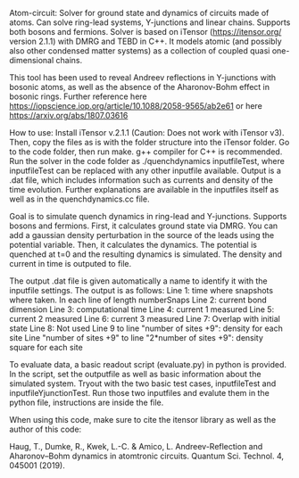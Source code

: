 Atom-circuit: Solver for ground state and dynamics of circuits made of atoms. Can solve ring-lead systems, Y-junctions and linear chains. Supports both bosons and fermions. Solver is based on iTensor (https://itensor.org/ version 2.1.1) with DMRG and TEBD in C++. It models atomic (and possibly also other condensed matter systems) as a collection of coupled quasi one-dimensional chains.

This tool has been used to reveal Andreev reflections in Y-junctions with bosonic atoms, as well as the absence of the Aharonov-Bohm effect in bosonic rings. Further reference here https://iopscience.iop.org/article/10.1088/2058-9565/ab2e61 or here https://arxiv.org/abs/1807.03616

How to use:
Install iTensor v.2.1.1 (Caution: Does not work with iTensor v3). Then, copy the files as is with the folder structure into the iTensor folder. 
Go to the code folder, then run make. g++ compiler for C++ is recommended. Run the solver in the code folder as ./quenchdynamics inputfileTest, where inputfileTest can be replaced with any other inputfile available. Output is a .dat file, which includes information such as currents and density of the time evolution.
Further explanations are available in the inputfiles itself as well as in the quenchdynamics.cc file.

Goal is to simulate quench dynamics in ring-lead and Y-junctions. Supports bosons and fermions.
First, it calculates ground state via DMRG. You can add a gaussian density perturbation in the source of the leads using the potential variable.
Then, it calculates the dynamics. The potential is quenched at t=0 and the resulting dynamics is simulated. The density and current in time is outputed to file.

The output .dat file is given automatically a name to identify it with the inputfile settings.
The output is as follows:
Line 1: time where snapshots where taken. In each line of length numberSnaps
Line 2: current bond dimension
Line 3: computational time
Line 4: current 1 measured
Line 5: current 2 measured
Line 6: current 3 measured
Line 7: Overlap with initial state
Line 8: Not used
Line 9 to line "number of sites +9": density for each site
Line "number of sites +9" to line "2*number of sites +9": density square for each site

To evaluate data, a basic readout script (evaluate.py) in python is provided. In the script, set the outputfile as well as basic information about the simulated system. Tryout with the two basic test cases, inputfileTest and inputfileYjunctionTest. Run those two inputfiles and evalute them in the python file, instructions are inside the file.

When using this code, make sure to cite the itensor library as well as the author of this code:

Haug, T., Dumke, R., Kwek, L.-C. & Amico, L. Andreev-Reflection and Aharonov–Bohm dynamics in atomtronic circuits. Quantum Sci. Technol. 4, 045001 (2019).
